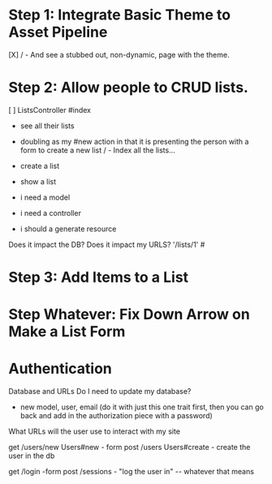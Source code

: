 # Step 1: Integrate Basic Theme to Asset Pipeline

[X] / - And see a stubbed out, non-dynamic, page with the theme.

# Step 2: Allow people to CRUD lists.
[ ] ListsController
  #index
  - see all their lists
  - doubling as my #new action in that it is presenting the person with a form to create a new list
  / - Index all the lists...
- create a list

- show a list

- i need a model
- i need a controller
- i should a generate resource

Does it impact the DB?
Does it impact my URLS? '/lists/1' #

# Step 3: Add Items to a List

# Step Whatever: Fix Down Arrow on Make a List Form

# Authentication
Database and URLs
Do I need to update my database?
 - new model, user, email (do it with just this one trait first, then you can go back and add in the authorization piece with a password)

What URLs will the user use to interact with my site

  get /users/new Users#new
    - form
  post /users  Users#create
    - create the user in the db

  get /login
    -form
  post /sessions
    - "log the user in" -- whatever that means
